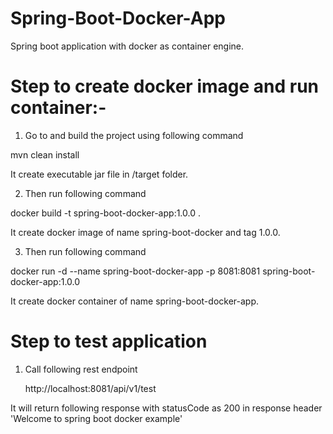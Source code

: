 # Spring-Boot-Docker-App

Spring boot application with docker as container engine.



# Step to create docker image and run container:-

 1. Go to <project path> and build the project using following command
 
   mvn clean install
           
   It create executable jar file in <project path>/target folder.
    
 2. Then run following command
 
   docker build -t spring-boot-docker-app:1.0.0 .
          
   It create docker image of name spring-boot-docker and tag 1.0.0.
    
 3. Then run following command
    
   docker run -d --name spring-boot-docker-app -p 8081:8081 spring-boot-docker-app:1.0.0
          
   It create docker container of name spring-boot-docker-app.
 
 
# Step to test application

1. Call following rest endpoint 

     http://localhost:8081/api/v1/test
     
  It will return following response with statusCode as 200 in response header
     'Welcome to spring boot docker example'

  